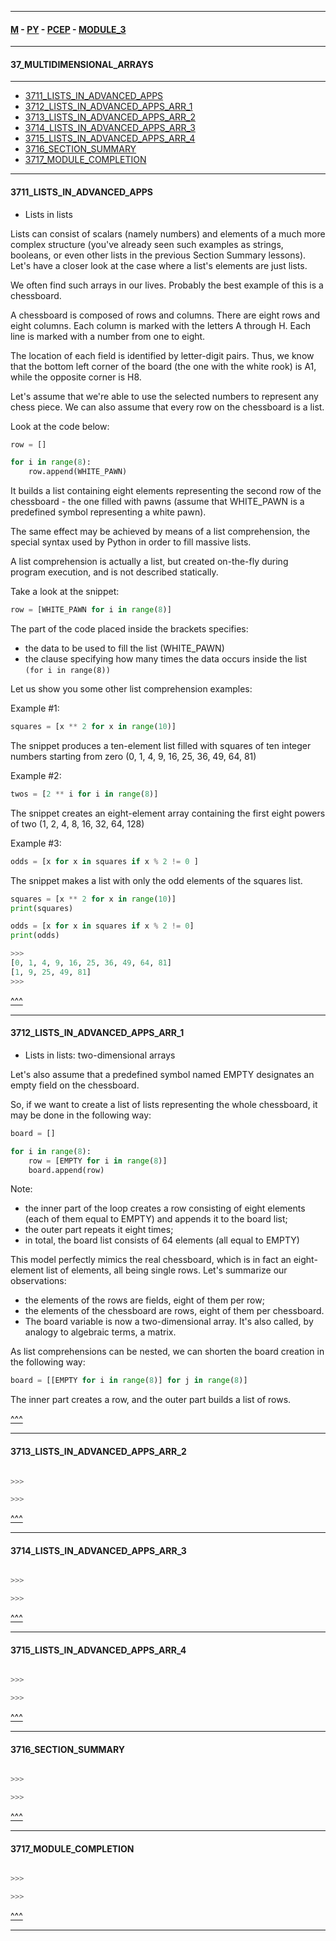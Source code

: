
---

#### [M](https://github.com/ttltrk/TTT/blob/master/menu.md) - [PY](https://github.com/ttltrk/TTT/blob/master/PY/PY.md) - [PCEP](https://github.com/ttltrk/TTT/blob/master/PY/PCEP/PCEP.md) - [MODULE_3](https://github.com/ttltrk/TTT/blob/master/PY/PCEP/MODULE_3/MODULE_3.md)

---

#### 37_MULTIDIMENSIONAL_ARRAYS

---

* [3711_LISTS_IN_ADVANCED_APPS](#3711_LISTS_IN_ADVANCED_APPS)
* [3712_LISTS_IN_ADVANCED_APPS_ARR_1](#3712_LISTS_IN_ADVANCED_APPS_ARR_1)
* [3713_LISTS_IN_ADVANCED_APPS_ARR_2](#3713_LISTS_IN_ADVANCED_APPS_ARR_2)
* [3714_LISTS_IN_ADVANCED_APPS_ARR_3](#3714_LISTS_IN_ADVANCED_APPS_ARR_3)
* [3715_LISTS_IN_ADVANCED_APPS_ARR_4](#3715_LISTS_IN_ADVANCED_APPS_ARR_4)
* [3716_SECTION_SUMMARY](#3716_SECTION_SUMMARY)
* [3717_MODULE_COMPLETION](#3717_MODULE_COMPLETION)

---

#### 3711_LISTS_IN_ADVANCED_APPS

- Lists in lists

Lists can consist of scalars (namely numbers) and elements of a much more complex
structure (you've already seen such examples as strings, booleans, or even other lists in the
previous Section Summary lessons). Let's have a closer look at the case where a list's elements are just lists.

We often find such arrays in our lives. Probably the best example of this is a chessboard.

A chessboard is composed of rows and columns. There are eight rows and eight columns.
Each column is marked with the letters A through H. Each line is marked with a number from one to eight.

The location of each field is identified by letter-digit pairs. Thus, we know
that the bottom left corner of the board (the one with the white rook) is A1, while the opposite corner is H8.

Let's assume that we're able to use the selected numbers to represent any chess piece.
We can also assume that every row on the chessboard is a list.

Look at the code below:

```py
row = []

for i in range(8):
    row.append(WHITE_PAWN)
```

It builds a list containing eight elements representing the second row of the chessboard - the one filled with pawns (assume that WHITE_PAWN is a predefined symbol representing a white pawn).

The same effect may be achieved by means of a list comprehension, the special syntax used by Python in order to fill massive lists.

A list comprehension is actually a list, but created on-the-fly during program execution, and is not described statically.

Take a look at the snippet:

```py
row = [WHITE_PAWN for i in range(8)]
```

The part of the code placed inside the brackets specifies:

- the data to be used to fill the list (WHITE_PAWN)
- the clause specifying how many times the data occurs inside the list ```(for i in range(8))```

Let us show you some other list comprehension examples:

Example #1:

```py
squares = [x ** 2 for x in range(10)]
```

The snippet produces a ten-element list filled with squares of ten integer numbers starting from zero (0, 1, 4, 9, 16, 25, 36, 49, 64, 81)

Example #2:

```py
twos = [2 ** i for i in range(8)]
```

The snippet creates an eight-element array containing the first eight powers of two (1, 2, 4, 8, 16, 32, 64, 128)

Example #3:

```py
odds = [x for x in squares if x % 2 != 0 ]
```

The snippet makes a list with only the odd elements of the squares list.

```py
squares = [x ** 2 for x in range(10)]
print(squares)

odds = [x for x in squares if x % 2 != 0]
print(odds)

>>>
[0, 1, 4, 9, 16, 25, 36, 49, 64, 81]
[1, 9, 25, 49, 81]
>>>
```

[^^^](#37_MULTIDIMENSIONAL_ARRAYS)

---

#### 3712_LISTS_IN_ADVANCED_APPS_ARR_1

- Lists in lists: two-dimensional arrays

Let's also assume that a predefined symbol named EMPTY designates an empty field on the chessboard.

So, if we want to create a list of lists representing the whole chessboard, it may be done in the following way:

```py
board = []

for i in range(8):
    row = [EMPTY for i in range(8)]
    board.append(row)
```

Note:

- the inner part of the loop creates a row consisting of eight elements (each of them equal to EMPTY) and appends it to the board list;
- the outer part repeats it eight times;
- in total, the board list consists of 64 elements (all equal to EMPTY)

This model perfectly mimics the real chessboard, which is in fact an eight-element list of elements, all being single rows. Let's summarize our observations:

- the elements of the rows are fields, eight of them per row;
- the elements of the chessboard are rows, eight of them per chessboard.
- The board variable is now a two-dimensional array. It's also called, by analogy to algebraic terms, a matrix.

As list comprehensions can be nested, we can shorten the board creation in the following way:

```py
board = [[EMPTY for i in range(8)] for j in range(8)]
```

The inner part creates a row, and the outer part builds a list of rows.

[^^^](#37_MULTIDIMENSIONAL_ARRAYS)

---

#### 3713_LISTS_IN_ADVANCED_APPS_ARR_2

```py

>>>

>>>
```

[^^^](#37_MULTIDIMENSIONAL_ARRAYS)

---

#### 3714_LISTS_IN_ADVANCED_APPS_ARR_3

```py

>>>

>>>
```

[^^^](#37_MULTIDIMENSIONAL_ARRAYS)

---

#### 3715_LISTS_IN_ADVANCED_APPS_ARR_4

```py

>>>

>>>
```

[^^^](#37_MULTIDIMENSIONAL_ARRAYS)

---

#### 3716_SECTION_SUMMARY

```py

>>>

>>>
```

[^^^](#37_MULTIDIMENSIONAL_ARRAYS)

---

#### 3717_MODULE_COMPLETION

```py

>>>

>>>
```

[^^^](#37_MULTIDIMENSIONAL_ARRAYS)

---
